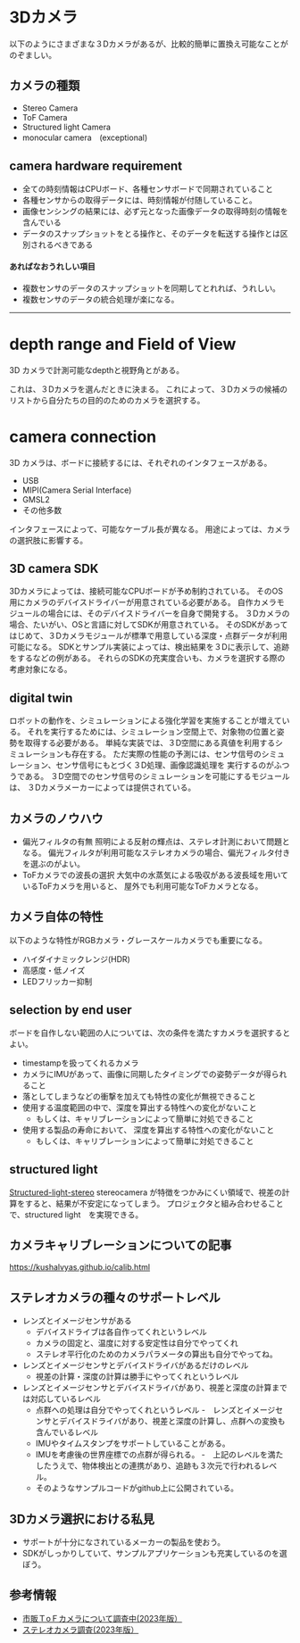 # 3Dカメラ

以下のようにさまざまな３Dカメラがあるが、比較的簡単に置換え可能なことがのぞましい。

## カメラの種類
- Stereo Camera
- ToF Camera
- Structured light Camera
- monocular camera　(exceptional)

## camera hardware requirement
- 全ての時刻情報はCPUボード、各種センサボードで同期されていること
- 各種センサからの取得データには、時刻情報が付随していること。
- 画像センシングの結果には、必ず元となった画像データの取得時刻の情報を含んでいる
- データのスナップショットをとる操作と、そのデータを転送する操作とは区別されるべきである

#### あればなおうれしい項目
- 複数センサのデータのスナップショットを同期してとれれば、うれしい。
- 複数センサのデータの統合処理が楽になる。

---

# depth range and Field of View
3D カメラで計測可能なdepthと視野角とがある。

これは、３Dカメラを選んだときに決まる。
これによって、３Dカメラの候補のリストから自分たちの目的のためのカメラを選択する。

# camera connection
3D カメラは、ボードに接続するには、それぞれのインタフェースがある。

- USB
- MIPI(Camera Serial Interface)
- GMSL2
- その他多数

インタフェースによって、可能なケーブル長が異なる。
用途によっては、カメラの選択肢に影響する。


## 3D camera SDK
3Dカメラによっては、接続可能なCPUボードが予め制約されている。
そのOS用にカメラのデバイスドライバーが用意されている必要がある。
  自作カメラモジュールの場合には、そのデバイスドライバーを自身で開発する。
３Dカメラの場合、たいがい、OSと言語に対してSDKが用意されている。
そのSDKがあってはじめて、３Dカメラモジュールが標準で用意している深度・点群データが利用可能になる。
SDKとサンプル実装によっては、検出結果を３Dに表示して、追跡をするなどの例がある。
それらのSDKの充実度合いも、カメラを選択する際の考慮対象になる。

## digital twin
ロボットの動作を、シミュレーションによる強化学習を実施することが増えている。
それを実行するためには、シミュレーション空間上で、対象物の位置と姿勢を取得する必要がある。
単純な実装では、３D空間にある真値を利用するシミュレーションも存在する。
ただ実際の性能の予測には、センサ信号のシミュレーション、センサ信号にもとづく３D処理、画像認識処理を
実行するのがふつうである。
３D空間でのセンサ信号のシミュレーションを可能にするモジュールは、
３Dカメラメーカーによっては提供されている。


## カメラのノウハウ
- 偏光フィルタの有無
照明による反射の輝点は、ステレオ計測において問題となる。
偏光フィルタが利用可能なステレオカメラの場合、偏光フィルタ付きを選ぶのがよい。
- ToFカメラでの波長の選択
大気中の水蒸気による吸収がある波長域を用いているToFカメラを用いると、
屋外でも利用可能なToFカメラとなる。

## カメラ自体の特性
以下のような特性がRGBカメラ・グレースケールカメラでも重要になる。
- ハイダイナミックレンジ(HDR)
- 高感度・低ノイズ
- LEDフリッカー抑制

## selection by end user
ボードを自作しない範囲の人については、次の条件を満たすカメラを選択するとよい。

- timestampを扱ってくれるカメラ
- カメラにIMUがあって、画像に同期したタイミングでの姿勢データが得られること
- 落としてしまうなどの衝撃を加えても特性の変化が無視できること
- 使用する温度範囲の中で、深度を算出する特性への変化がないこと
  - もしくは、キャリブレーションによって簡単に対処できること
- 使用する製品の寿命において、 深度を算出する特性への変化がないこと
  - もしくは、キャリブレーションによって簡単に対処できること


## structured light
[Structured-light-stereo](https://github.com/feiran-l/Structured-light-stereo)
stereocamera が特徴をつかみにくい領域で、視差の計算をすると、結果が不安定になってしまう。
プロジェクタと組み合わせることで、structured light　を実現できる。

## カメラキャリブレーションについての記事
https://kushalvyas.github.io/calib.html

## ステレオカメラの種々のサポートレベル
- レンズとイメージセンサがある
  - デバイスドライブは各自作ってくれというレベル
  - カメラの固定と、温度に対する安定性は自分でやってくれ
  - ステレオ平行化のためのカメラパラメータの算出も自分でやってね。
- レンズとイメージセンサとデバイスドライバがあるだけのレベル
  - 視差の計算・深度の計算は勝手にやってくれというレベル 
- レンズとイメージセンサとデバイスドライバがあり、視差と深度の計算までは対応しているレベル
  - 点群への処理は自分でやってくれというレベル
-　レンズとイメージセンサとデバイスドライバがあり、視差と深度の計算し、点群への変換も含んでいるレベル
  - IMUやタイムスタンプをサポートしていることがある。
  - IMUを考慮後の世界座標での点群が得られる。
-　上記のレベルを満たしたうえで、物体検出との連携があり、追跡も３次元で行われるレベル。
  - そのようなサンプルコードがgithub上に公開されている。

## 3Dカメラ選択における私見
- サポートが十分になされているメーカーの製品を使おう。
- SDKがしっかりしていて、サンプルアプリケーションも充実しているのを選ぼう。


## 参考情報
- [市販ＴoＦカメラについて調査中(2023年版）](https://qiita.com/nonbiri15/items/5fdb9962bbdc76274d90)
- [ステレオカメラ調査(2023年版）](https://qiita.com/nonbiri15/items/a8590a99941f8de4c8b8)
